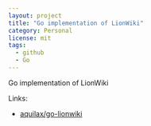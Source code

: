 ```yaml
---
layout: project
title: "Go implementation of LionWiki"
category: Personal
license: mit
tags:
  - github
  - Go
---
```


Go implementation of LionWiki

Links:


* [aquilax/go-lionwiki](https://github.com/aquilax/go-lionwiki)
